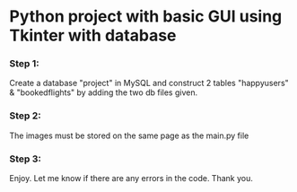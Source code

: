 # Python project with basic GUI using Tkinter with database

### Step 1:
  Create a database "project" in MySQL and construct 2 tables "happyusers" & "bookedflights" by adding the two db files given.
### Step 2:
  The images must be stored on the same page as the main.py file
### Step 3:
  Enjoy. Let me know if there are any errors in the code. Thank you.
